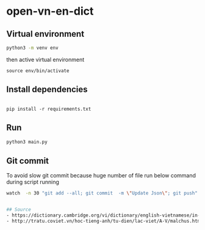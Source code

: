 # open-vn-en-dict

## Virtual environment
```sh
python3 -m venv env
```
then active virtual environment
```
source env/bin/activate
```

## Install dependencies
```

pip install -r requirements.txt

```

## Run
```sh
python3 main.py
```

## Git commit
To avoid slow git commit because huge number of file run below command during script running 

```sh
watch  -n 30 "git add --all; git commit  -m \"Update Json\"; git push"


## Source
- https://dictionary.cambridge.org/vi/dictionary/english-vietnamese/in-bulk
- http://tratu.coviet.vn/hoc-tieng-anh/tu-dien/lac-viet/A-V/malchus.html
